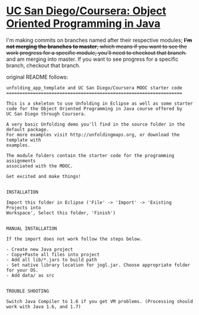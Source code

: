 # [UC San Diego/Coursera: Object Oriented Programming in Java](https://www.coursera.org/learn/object-oriented-java/home/welcome)

I'm making commits on branches named after their respective modules; ~~**I'm not merging the branches to master**, which means if you want to see the work progress for a specific module, you'll need to checkout that branch.~~ and am merging into master. If you want to see progress for a specific branch, checkout that branch. 

original README follows: 
```
unfolding_app_template and UC San Diego/Coursera MOOC starter code
==================================================================

This is a skeleton to use Unfolding in Eclipse as well as some starter
code for the Object Oriented Programming in Java course offered by 
UC San Diego through Coursera.

A very basic Unfolding demo you'll find in the source folder in the default package. 
For more examples visit http://unfoldingmaps.org, or download the template with
examples.

The module folders contain the starter code for the programming assignments
associated with the MOOC.

Get excited and make things!


INSTALLATION

Import this folder in Eclipse ('File' -> 'Import' -> 'Existing Projects into
Workspace', Select this folder, 'Finish')


MANUAL INSTALLATION

If the import does not work follow the steps below.

- Create new Java project
- Copy+Paste all files into project
- Add all lib/*.jars to build path
- Set native library location for jogl.jar. Choose appropriate folder for your OS.
- Add data/ as src


TROUBLE SHOOTING

Switch Java Compiler to 1.6 if you get VM problems. (Processing should work with Java 1.6, and 1.7)
```



